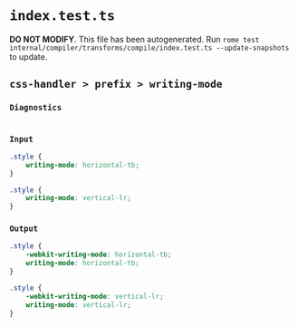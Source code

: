 # `index.test.ts`

**DO NOT MODIFY**. This file has been autogenerated. Run `rome test internal/compiler/transforms/compile/index.test.ts --update-snapshots` to update.

## `css-handler > prefix > writing-mode`

### `Diagnostics`

```css

```

### `Input`

```css
.style {
	writing-mode: horizontal-tb;
}

.style {
	writing-mode: vertical-lr;
}
```

### `Output`

```css
.style {
	-webkit-writing-mode: horizontal-tb;
	writing-mode: horizontal-tb;
}

.style {
	-webkit-writing-mode: vertical-lr;
	writing-mode: vertical-lr;
}

```

